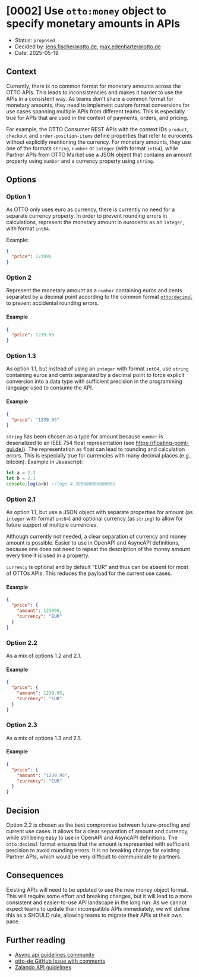 # [0002] Use `otto:money` object to specify monetary amounts in APIs

- Status: `proposed`
- Decided by: <jens.fischer@otto.de>, <max.edenharter@otto.de>
- Date: 2025-05-19

## Context

Currently, there is no common format for monetary amounts across the OTTO APIs. This leads to inconsistencies and makes it harder to use the APIs in a consistent way. As teams don't share a common format for monetary amounts, they need to implement custom format conversions for use cases spanning multiple APIs from different teams. This is especially true for APIs that are used in the context of payments, orders, and pricing.

For example, the OTTO Consumer REST APIs with the context IDs `product`, `checkout` and `order-position-items` define properties that refer to eurocents without explicitly mentioning the currency. For monetary amounts, they use one of the formats `string`, `number` or `integer` (with format `int64`), while Partner APIs from OTTO Market use a JSON object that contains an amount property using `number` and a currency property using `string`.

## Options

### Option 1

As OTTO only uses euro as currency, there is currently no need for a separate currency property.
In order to prevent rounding errors in calculations, represent the monetary amount in eurocents as an `integer`, with format `int64`.

Example:

```json
{
  "price": 123995
}
```

### Option 2

Represent the monetary amount as a `number` containing euros and cents separated by a decimal point according to the common format [`otto:decimal`][rule-R100079] to prevent accidental rounding errors.

#### Example

```json
{
  "price": 1239.95
}
```

### Option 1.3

As option 1.1, but instead of using an `integer` with format `int64`, use `string` containing euros and cents separated by a decimal point to force explicit conversion into a data type with sufficient precision in the programming language used to consume the API.

#### Example

```json
{
  "price": "1239.95"
}
```

`string` has been chosen as a type for amount because `number` is deserialized to an IEEE 754 float representation (see https://floating-point-gui.de/). The representation as float can lead to rounding and calculation errors. This is especially true for currencies with many decimal places (e.g., bitcoin). Example in Javascript:

```javascript
let a = 2.2
let b = 2.1
console.log(a+b) //logs 4.300000000000001
```

### Option 2.1

As option 1.1, but use a JSON object with separate properties for amount (as `integer` with format `int64`) and optional currency (as `string`) to allow for future support of multiple currencies.

Although currently not needed, a clear separation of currency and money amount is possible.
Easier to use in OpenAPI and AsyncAPI definitions, because one does not need to repeat the description of the money amount every time it is used in a property.

`currency` is optional and by default "EUR" and thus can be absent for most of OTTOs APIs. This reduces the payload for the current use cases.

#### Example

```json
{
  "price": {
    "amount": 123995,
    "currency": "EUR"
  }
}
```

### Option 2.2

As a mix of options 1.2 and 2.1.

#### Example

```json
{
  "price": {
    "amount": 1239.95,
    "currency": "EUR"
  }
}
```

### Option 2.3

As a mix of options 1.3 and 2.1.

#### Example

```json
{
  "price": {
    "amount": "1239.95",
    "currency": "EUR"
  }
}
```

## Decision

Option 2.2 is chosen as the best compromise between future-proofing and current use cases. It allows for a clear separation of amount and currency, while still being easy to use in OpenAPI and AsyncAPI definitions. The `otto:decimal` format ensures that the amount is represented with sufficient precision to avoid rounding errors. It is no breaking change for existing Partner APIs, which would be very difficult to communicate to partners.

## Consequences

Existing APIs will need to be updated to use the new money object format. This will require some effort and breaking changes, but it will lead to a more consistent and easier-to-use API landscape in the long run. As we cannot expect teams to update their incompatible APIs immediately, we will define this as a SHOULD rule, allowing teams to migrate their APIs at their own pace.

## Further reading

* [Async api guidelines community](https://otto-eg.atlassian.net/wiki/spaces/P20/pages/123274149/Async+api+guidelines+community#:~:text=Guideline%20missing%20for%20%E2%80%9Cmoney%E2%80%9D%20or%20%E2%80%9Cprice%E2%80%9D%20format)
* [otto-de GitHub Issue with comments](https://github.com/otto-de/api-guidelines/issues/29)
* [Zalando API guidelines](https://opensource.zalando.com/restful-api-guidelines/#173)

[rule-R100079]: ../api-guidelines/global/json/canonical-data-types/rules/should-use-common-otto-decimal-format.md




